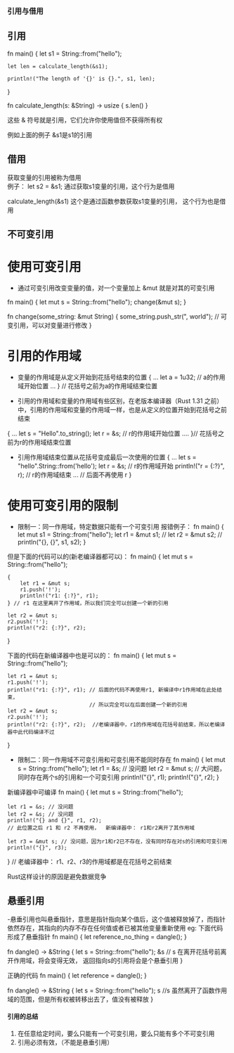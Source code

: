 ### 引用与借用

## 引用
fn main() {
    let s1 = String::from("hello");

    let len = calculate_length(&s1);   

    println!("The length of '{}' is {}.", s1, len);
}

fn calculate_length(s: &String) -> usize {
    s.len()
}

这些 & 符号就是引用，它们允许你使用值但不获得所有权

例如上面的例子  &s1是s1的引用


## 借用
获取变量的引用被称为借用   
例子：
let s2 = &s1;   通过获取s1变量的引用，这个行为是借用

calculate_length(&s1) 这个是通过函数参数获取s1变量的引用， 这个行为也是借用


## 不可变引用

# 使用可变引用
- 通过可变引用改变变量的值，对一个变量加上 &mut 就是对其的可变引用

fn main() {
  let mut s = String::from("hello");
  change(&mut s);
}

fn change(some_string: &mut String) {
  some_string.push_str(", world"); // 可变引用，可以对变量进行修改
}

# 引用的作用域
- 变量的作用域是从定义开始到花括号结束的位置
{
    ...
    let a = 1u32;   // a的作用域开始位置
    ...
} // 花括号之前为a的作用域结束位置

- 引用的作用域和变量的作用域有些区别，在老版本编译器（Rust 1.31 之前）中，引用的作用域和变量的作用域一样，也是从定义的位置开始到花括号之前结束

{
    ...
    let s = "Hello".to_string();
    let r = &s;       // r的作用域开始位置
    ....
}// 花括号之前为r的作用域结束位置


- 引用作用域结束位置从花括号变成最后一次使用的位置
{
  ...
  let s = "hello".String::from('hello');
  let r = &s;                 // r的作用域开始
  println!("r = {:?}", r);    // r的作用域结束
  ... // 后面不再使用 r
}

# 使用可变引用的限制
- 限制一：同一作用域，特定数据只能有一个可变引用
报错例子：
fn main() {
  let mut s1 = String::from("hello");
  let r1 = &mut s1;                 // 
  let r2 = &mut s2;                 //
  println("{}, {}", s1, s2);
}

但是下面的代码可以的(新老编译器都可以)：
fn main() {
    let mut s = String::from("hello");

    {
        let r1 = &mut s;
        r1.push('!');
        println!("r1: {:?}", r1);
    } // r1 在这里离开了作用域，所以我们完全可以创建一个新的引用

    let r2 = &mut s;
    r2.push('!');
    println!("r2: {:?}", r2);
}

下面的代码在新编译器中也是可以的：
fn main() {
    let mut s = String::from("hello");

    let r1 = &mut s;
    r1.push('!');
    println!("r1: {:?}", r1); // 后面的代码不再使用r1, 新编译中r1作用域在此处结束，
                              // 所以完全可以在后面创建一个新的引用
    let r2 = &mut s;
    r2.push('!');
    println!("r2: {:?}", r2);  //老编译器中，r1的作用域在花括号前结束，所以老编译器中此代码编译不过
}



- 限制二：同一作用域不可变引用和可变引用不能同时存在
fn main() {
  let mut s = String::from("hello");
  let r1 = &s; // 没问题
  let r2 = &mut s; // 大问题，同时存在两个s的引用和一个可变引用
  println!("{}", r1);
  println!("{}", r2);
}

新编译器中可编译
fn main() {
    let mut s = String::from("hello");

    let r1 = &s; // 没问题
    let r2 = &s; // 没问题
    println!("{} and {}", r1, r2);
    // 此位置之后 r1 和 r2 不再使用，  新编译器中： r1和r2离开了其作用域

    let r3 = &mut s; // 没问题，因为r1和r2已不存在，没有同时存在对s的引用和可变引用
    println!("{}", r3);
}       // 老编译器中： r1、r2、r3的作用域都是在花括号之前结束


Rust这样设计的原因是避免数据竞争

## 悬垂引用
-悬垂引用也叫悬垂指针，意思是指针指向某个值后，这个值被释放掉了，而指针依然存在，其指向的内存不存在任何值或者已被其他变量重新使用
eg: 下面代码形成了悬垂指针
fn main() {
  let reference_no_thing = dangle();
}

fn dangle() -> &String {
  let s = String::from("hello");
  &s   // s 在离开花括号前离开作用域，将会变得无效，  返回指向s的引用将会是个悬垂引用
}

正确的代码
fn main() {
  let reference = dangle();
}

fn dangle() -> &String {
  let s = String::from("hello");
  s      //s 虽然离开了函数作用域的范围，但是所有权被转移出去了，值没有被释放
}

#### 引用的总结
1. 在任意给定时间，要么只能有一个可变引用，要么只能有多个不可变引用
2. 引用必须有效，（不能是悬垂引用）


